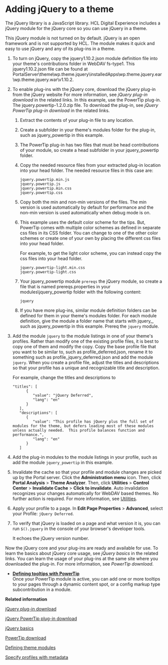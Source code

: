 # Adding jQuery to a theme

The jQuery library is a JavaScript library. HCL Digital Experience includes a jQuery module for the jQuery core so you can use jQuery in a theme.

This jQuery module is not turned on by default. jQuery is an open framework and is not supported by HCL. The module makes it quick and easy to use jQuery and any of its plug-ins in a theme.

1.  To turn on jQuery, copy the jquery1.10.2.json module definition file into your theme's contributions folder in WebDAV fs-type1. This jquery1.10.2.json file can be found at PortalServer\\theme\\wp.theme.jquery\\installedApps\\wp.theme.jquery.ear\\wp.theme.jquery.war\\v1.10.2.

2.  To enable plug-ins with the jQuery core, download the jQuery plug-in from the jQuery website For more information, see *jQuery plug-in download* in the related links. In this example, use the PowerTip plug-in. The jquery.powertip-1.2.0.zip file. To download the plug-in, see *jQuery PowerTip plug-in download* in the related links.

    1.  Extract the contents of your plug-in file to any location.

    2.  Create a subfolder in your theme's modules folder for the plug-in, such as jquery\_powertip in this example.

    3.  The PowerTip plug-in has two files that must be head contributions of your module, so create a head subfolder in your jquery\_powertip folder.

    4.  Copy the needed resource files from your extracted plug-in location into your head folder. The needed resource files in this case are:

        ```
        jquery.powertip.min.js
        jquery.powertip.js
        jquery.powertip.min.css
        jquery.powertip.css
        ```

    5.  Copy both the min and non-min versions of the files. The min version is used automatically by default for performance and the non-min version is used automatically when debug mode is on.

    6.  This example uses the default color scheme for the tips. But, PowerTip comes with multiple color schemes as defined in separate css files in its CSS folder. You can change to one of the other color schemes or create one of your own by placing the different css files into your head folder.

        For example, to get the light color scheme, you can instead copy the css files into your head folder.

        ```
        jquery.powertip-light.min.css
        jquery.powertip-light.css
        ```

    7.  Your jquery\_powertip module `prereqs` the jQuery module, so create a file that is named prereqs.properties in your modules\\jquery\_powertip folder with the following content:

        ```
        jquery
        ```

    8.  If you have more plug-ins, similar module definition folders can be defined for them in your theme's modules folder. For each module definition, give the module a folder name that starts with jquery\_, such as jquery\_powertip in this example. Prereq the `jquery` module.

3.  Add the module `jquery` to the module listings in one of your theme's profiles. Rather than modify one of the existing profile files, it is best to copy one of them and modify the copy. Copy the base profile file that you want to be similar to, such as profile\_deferred.json, rename it to something such as profile\_jquery\_deferred.json and add the module `jquery`. When you create a profile file, adjust the titles and descriptions so that your profile has a unique and recognizable title and description.

    For example, change the titles and descriptions to

    ```
    "titles": [
          {
             "value": "jQuery Deferred",
             "lang": "en"
          }
       ],
       "descriptions": [
          {
             "value": "This profile has jQuery plus the full set of modules for the theme, but defers loading most of these modules unless actually needed.  This profile balances function and performance.",
             "lang": "en"
          }
       ]
    ```

4.  Add the plug-in modules to the module listings in your profile, such as add the module `jquery_powertip` in this example.

5.  Invalidate the cache so that your profile and module changes are picked up by the Portal server. Click the **Administration menu** icon. Then, click **Portal Analysis** \> **Theme Analyzer**. Then, click **Utilities** \> **Control Center** \> **Invalidate Cache** \> **Click to invalidate**. Auto invalidation recognizes your changes automatically for WebDAV based themes. No further action is required. For more information, see [Utilities](themeopt_an_util.md#).

6.  Apply your profile to a page. In **Edit Page Properties** \> **Advanced**, select your Profile: `jQuery Deferred`.

7.  To verify that jQuery is loaded on a page and what version it is, you can run `$().jquery` in the console of your browser's developer tools.

    It echoes the jQuery version number.


Now the jQuery core and your plug-ins are ready and available for use. To learn the basics about jQuery core usage, see *jQuery basics* in the related links. You can learn the usage of your plug-ins at the same site where you downloaded the plug-in. For more information, see *PowerTip download*.

-   **[Defining tooltips with PowerTip](../dev-theme/themeopt_jquery_power.md)**  
Once your PowerTip module is active, you can add one or more tooltips to your pages through a dynamic content spot, or a config markup type subcontribution in a module.


**Related information**  


[jQuery plug-in download](https://jquery.com)

[jQuery PowerTip plug-in download](https://plugins.jquery.com/powertip/)

[jQuery basics](https://learn.jquery.com/using-jquery-core/)

[PowerTip download](https://stevenbenner.github.io/jquery-powertip/)

[Defining theme modules](../dev-theme/themeopt_mod_register.md)

[Specify profiles with metadata](../dev-theme/themeopt_define_module.md)

